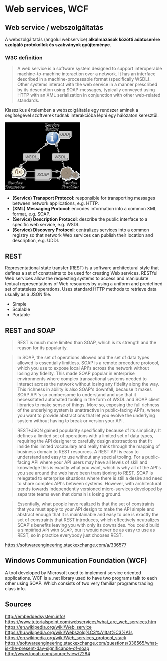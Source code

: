 # Web services, WCF

## Web service / webszolgáltatás

A webszolgáltatás (angolul webservice) **alkalmazások közötti adatcserére szolgáló protokollok és szabványok gyűjteménye**.

### W3C definition

> A web service is a software system designed to support interoperable machine-to-machine interaction over a network. It has an interface described in a machine-processable format (specifically WSDL). Other systems interact with the web service in a manner prescribed by its description using SOAP-messages, typically conveyed using HTTP with an XML serialization in conjunction with other web-related standards.

Klasszikus értelemben a webszolgáltatás egy rendszer aminek a segítségével szoftverek tudnak interakcióba lépni egy hálózaton keresztül.

![](/Interfacetech/webservice-classic.png)

* **(Service) Transport Protocol**: responsible for transporting messages between network applications, e.g. HTTP.
* **(XML) Messaging Protocol**: encodes information into a common XML format, e.g. SOAP.
* **(Service) Description Protocol**: describe the public interface to a specific web service, e.g. WSDL.
* **(Service) Discovery Protocol**: centralizes services into a common registry so that network Web services can publish their location and description, e.g. UDDI.

## REST

Representational state transfer (REST) is a software architectural style that defines a set of constraints to be used for creating Web services. RESTful Web services allow the requesting systems to access and manipulate textual representations of Web resources by using a uniform and predefined set of stateless operations. Uses standard HTTP methods to retrieve data usually as a JSON file.

* Simple
* Scalable
* Portable

## REST and SOAP

> REST is much more limited than SOAP, which is its strength and the reason for its popularity.

> In SOAP, the set of operations allowed and the set of data types allowed is essentially limitless. SOAP is a remote procedure protocol, which you use to expose local API's across the network without losing any fidelity. This made SOAP popular in enterprise environments where complex transactional systems needed to interact across the network without losing any fidelity along the way. This richness in ability is also SOAP's downfall, because it makes SOAP API's so cumbersome to understand and use that it necessitated automated tooling in the form of WSDL and SOAP client libraries to make sense of things. More so, exposing the full richness of the underlying system is unattractive in public-facing API's, where you want to provide abstractions that let you evolve the underlying system without having to break or version your API.

> REST+JSON gained popularity specifically because of its simplicity. It defines a limited set of operations with a limited set of data types, requiring the API designer to carefully design abstractions that fit inside this limited vocabulary and really think through the mapping of business domain to REST resources. A REST API is easy to understand and easy to use without any special tooling. For a public-facing API where your API users may have all levels of skill and knowledge this is exactly what you want, which is why all of the API's you see around the web have been transitioning to REST. SOAP is relegated to enterprise situations where there is still a desire and need to share complex API's between systems. However, with architectural trends towards independently versioned micro-services developed by separate teams even that domain is losing ground.

> Essentially, what people have realized is that the set of constraints that you must apply to your API design to make the API simple and abstract enough that it is maintainable and easy to use is exactly the set of constraints that REST introduces, which effectively neutralizes SOAP's benefits leaving you with only its downsides. You could build a simplified API with SOAP, but it would never be as easy to use as REST, so in practice everybody just chooses REST.

https://softwareengineering.stackexchange.com/a/336577

## Windows Communication Foundation (WCF)

A tool developed by Microsoft used to implement service oriented applications. WCF is a .net library used to have two programs talk to each other using SOAP. Which consists of two very familiar programs trading class info.

## Sources

http://embeddedsystem.info/
https://www.tutorialspoint.com/webservices/what_are_web_services.htm
https://en.wikipedia.org/wiki/Web_service
https://hu.wikipedia.org/wiki/Webszolg%C3%A1ltat%C3%A1s
https://en.wikipedia.org/wiki/Web_services_protocol_stack
https://softwareengineering.stackexchange.com/questions/336565/what-is-the-present-day-significance-of-soap
http://www.looah.com/source/view/2284